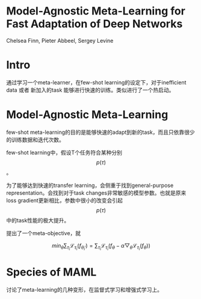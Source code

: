 # Model-Agnostic Meta-Learning for Fast Adaptation of Deep Networks

Chelsea Finn, Pieter Abbeel, Sergey Levine

# Intro

通过学习一个meta-learner，在few-shot learning的设定下，对于inefficient data 或者 新加入的task 能够进行快速的训练。类似进行了一个热启动。

# Model-Agnostic Meta-Learning

few-shot meta-learning的目的是能够快速的adapt到新的task，而且只依靠很少的训练数据和迭代次数。

few-shot learning中，假设T个任务符合某种分别$$p(\tau)$$。

为了能够达到快速的transfer learning，会侧重于找到general-purpose representation。会找到对于task changes非常敏感的模型参数。也就是原来loss gradient更新相比，参数中很小的改变会引起$$p(\tau)$$中的task性能的极大提升。

提出了一个meta-objective，就

$$min_\theta \sum_{\tau_i} \mathcal{L}_{\tau_i} ( f_{\theta_i'} ) = \sum_{\tau_i} \mathcal{L}_{\tau_i} (f_\theta - \alpha \bigtriangledown_\theta \mathcal{L}_{\tau_i} (f_\theta)) $$

# Species of MAML

讨论了meta-learning的几种变形，在监督式学习和增强式学习上。